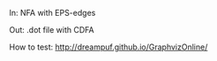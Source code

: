 In: NFA with EPS-edges

Out: .dot file with CDFA

How to test: http://dreampuf.github.io/GraphvizOnline/
